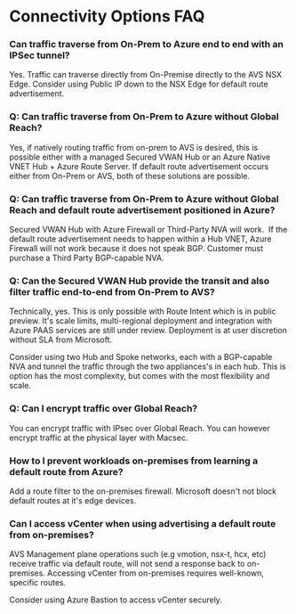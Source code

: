 # Connectivity Options FAQ

### Can traffic traverse from On-Prem to Azure end to end with an IPSec tunnel?

Yes. Traffic can traverse directly from On-Premise directly to the AVS NSX Edge. Consider using Public IP down to the NSX Edge for default route advertisement. 

### Q: Can traffic traverse from On-Prem to Azure without Global Reach? 

Yes, if natively routing traffic from on-prem to AVS is desired, this is possible either with a managed Secured VWAN Hub or an Azure Native VNET Hub + Azure Route Server. If default route advertisement occurs either from On-Prem or AVS, both of these solutions are possible.  

### Q: Can traffic traverse from On-Prem to Azure without Global Reach and default route advertisement positioned in Azure? 

Secured VWAN Hub with Azure Firewall or Third-Party NVA will work.  If the default route advertisement needs to happen within a Hub VNET, Azure Firewall will not work because it does not speak BGP. Customer must purchase a Third Party BGP-capable NVA.    

### Q: Can the Secured VWAN Hub provide the transit and also filter traffic end-to-end from On-Prem to AVS?  

Technically, yes. This is only possible with Route Intent which is in public preview. It's scale limits, multi-regional deployment and integration with Azure PAAS services are still under review. Deployment is at user discretion without SLA from Microsoft.  

Consider using two Hub and Spoke networks, each with a BGP-capable NVA and tunnel the traffic through the two appliances's in each hub. This is option has the most complexity, but comes with the most flexibility and scale. 

### Q: Can I encrypt traffic over Global Reach?

You can encrypt traffic with IPsec over Global Reach. You can however encrypt traffic at the physical layer with Macsec. 

### How to I prevent workloads on-premises from learning a default route from Azure?

Add a route filter to the on-premises firewall. Microsoft doesn't not block default routes at it's edge devices.   

### Can I access vCenter when using advertising a default route from on-premises?

AVS Management plane operations such (e.g vmotion, nsx-t, hcx, etc) receive traffic via default route, will not send a response back to on-premises. Accessing vCenter from on-premises requires well-known, specific routes. 

Consider using Azure Bastion to access vCenter securely. 

